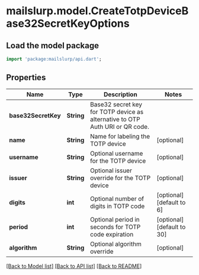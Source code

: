 # mailslurp.model.CreateTotpDeviceBase32SecretKeyOptions

## Load the model package
```dart
import 'package:mailslurp/api.dart';
```

## Properties
Name | Type | Description | Notes
------------ | ------------- | ------------- | -------------
**base32SecretKey** | **String** | Base32 secret key for TOTP device as alternative to OTP Auth URI or QR code. | 
**name** | **String** | Name for labeling the TOTP device | [optional] 
**username** | **String** | Optional username for the TOTP device | [optional] 
**issuer** | **String** | Optional issuer override for the TOTP device | [optional] 
**digits** | **int** | Optional number of digits in TOTP code | [optional] [default to 6]
**period** | **int** | Optional period in seconds for TOTP code expiration | [optional] [default to 30]
**algorithm** | **String** | Optional algorithm override | [optional] 

[[Back to Model list]](../README#documentation-for-models) [[Back to API list]](../README#documentation-for-api-endpoints) [[Back to README]](../README)


